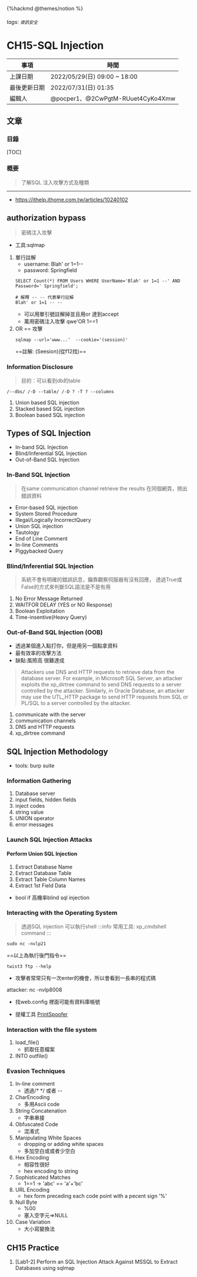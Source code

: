 {%hackmd @themes/notion %}

###### tags: `資訊安全`

# CH15-SQL Injection
| 事項         | 時間                             |
| ------------ | -------------------------------- |
| 上課日期     | 2022/05/29(日) 09:00 ~ 18:00     |
| 最後更新日期 | 2022/07/31(日) 01:35             |
| 編輯人       | @pocper1、@2CwPgtM-RUuet4CyKo4Xmw |

## 文章
### 目錄
[TOC]

### 概要
> 了解SQL 注入攻擊方式及種類
---

- https://ithelp.ithome.com.tw/articles/10240102
## authorization bypass
> 密碼注入攻擊
- 工具:sqlmap
 
1. 單行註解
    - username: Blah' or 1=1--
    - password: Springfield
    ```sql=
    SELECT Count(*) FROM Users WHERE UserName='Blah' or 1=1 --' AND Password=' Springfield';
    ```
    ```sql+
    # 解釋 -- -- 代表單行註解
    Blah' or 1=1 -- --
    ```
    - 可以用單引號註解掉並且用or 達到accept
    - 萬用密碼注入攻擊 qwe'OR 1==1
2. OR == 攻擊
    ```bash=
    sqlmap --url='www...'  --cookie='(session)'
    ```
    ==註解: (Seesion)(從f12找)==

### Information Disclosure
> 目的：可以看到db的table
```bash=
/--dbs/ /-D --table/ /-D ? -T ? --columns
```

1. Union based SQL injection
2. Stacked based SQL injection
3. Boolean based SQL injection


## Types of SQL Injection
- In-band SQL Injection
- Blind/Inferential SQL Injection
- Out-of-Band SQL Injection

### In-Band SQL Injection
> 在same communication channel retrieve the results
> 在同個網頁，撈出錯誤資料
- Error-based SQL injection 
- System Stored Procedure
- Illegal/Logically IncorrectQuery
- Union SQL injection
- Tautology
- End of Line Comment
- In-line Comments
- Piggybacked Query

### Blind/Inferential SQL Injection
> 系統不會有明確的錯誤訊息，鑰靠觀察伺服器有沒有回應，
> 透過True或False的方式來判斷SQL語法是不是有用

1. No Error Message Returned
2. WAITFOR DELAY (YES or NO Response)
3. Boolean Exploitation 
4. Time-insentive(Heavy Query)

### Out-of-Band SQL Injection (OOB)
- 透過某個進入點打你，但是用另一個點拿資料
- 最有效率的攻擊方法
- 缺點:風險高 很難達成
> Attackers use DNS and HTTP requests to retrieve data from the database server. For example, in Microsoft SQL Server, an attacker exploits the xp_dirtree command to send DNS requests to a server controlled by the attacker. Similarly, in Oracle Database, an attacker may use the UTL_HTTP package to send HTTP requests from SQL or PL/SQL to a server controlled by the attacker.

1. communicate with the server
2. communication channels
3. DNS and HTTP requests
4. xp_dirtree command

## SQL Injection Methodology
- tools: burp suite
### Information Gathering
1. Database server
2. input fields, hidden fields
3. inject codes
4. string value
5. UNION operator
6. error messages
### Launch SQL Injection Attacks
#### Perform Union SQL Injection
1. Extract Database Name
2. Extract Database Table
3. Extract Table Column Names
4. Extract 1st Field Data
- bool if 高機率blind sql injection

### Interacting with the Operating System
> 透過SQL injection 可以執行shell
:::info
常用工具: xp_cmdshell command
:::
```bash=
sudo nc -nvlp21
```
==以上為執行後門指令==

```shell=
twist3 ftp --help
```
- 攻擊者常常只有一次enter的機會，所以會看到一長串的程式碼

attacker: nc -nvlp8008
- 找web.config 裡面可能有資料庫帳號

- 提權工具 [PrintSpoofer](https://github.com/itm4n/PrintSpoofer)
### Interaction with the file system
1. load_file()
    - 抓取任意檔案
2. INTO outfile()

### Evasion Techniques
1. In-line comment
    - 透過/* */ 或者 -- 
2. CharEncoding
    - 多用Ascii code
3. String Concatenation
    - 字串串接 
4. Obfuscated Code
    - 混淆式
5. Manipulating White Spaces
    - dropping or adding white spaces
    - 多加空白或或者少空白
6. Hex Encoding
    - 相容性很好
    - hex encoding to string
7. Sophisticated Matches
    - 1==1 -> 'abc' == 'a'+'bc'
8. URL Encoding
    - hex form preceding each code point with a pecent sign '%'
9. Null Byte
    - %00
    - 塞入空字元=>NULL
10. Case Variation
    - 大小寫變換法
## CH15 Practice
1. [Lab1-2] Perform an SQL Injection Attack Against MSSQL to Extract Databases using sqlmap
